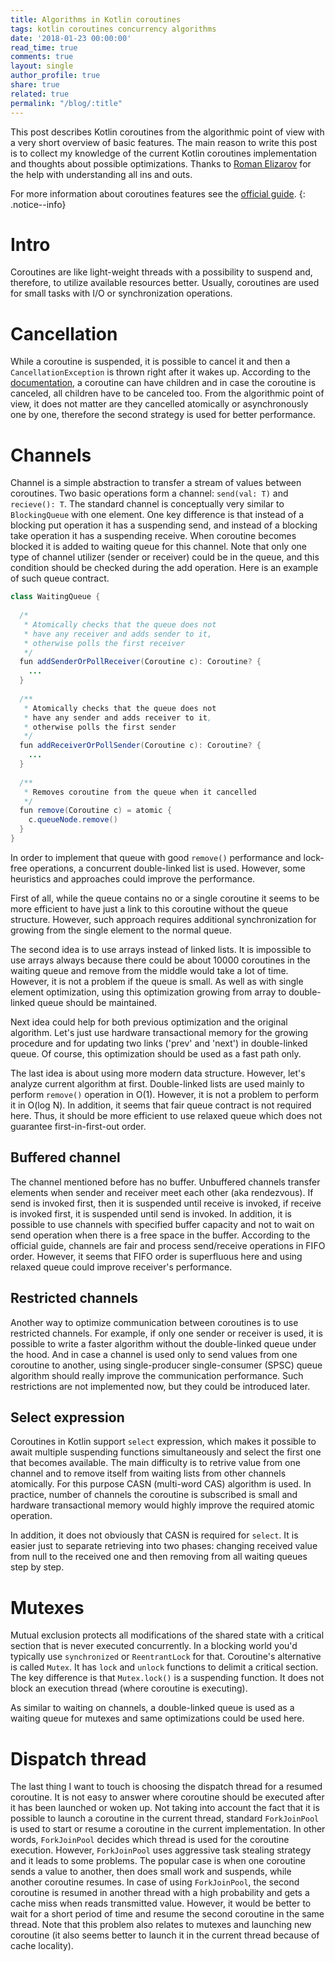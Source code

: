 ```yaml
---
title: Algorithms in Kotlin coroutines
tags: kotlin coroutines concurrency algorithms
date: '2018-01-23 00:00:00'
read_time: true
comments: true
layout: single
author_profile: true
share: true
related: true
permalink: "/blog/:title"
---
```


This post describes Kotlin coroutines from the algorithmic point of view with a very short overview of basic features. The main reason to write this post is to collect my knowledge of the current Kotlin coroutines implementation and thoughts about possible optimizations. Thanks to [Roman Elizarov](https://www.linkedin.com/in/relizarov) for the help with understanding all ins and outs.

For more information about coroutines features see the [official guide](https://github.com/Kotlin/kotlinx.coroutines/blob/master/coroutines-guide.md).
{: .notice--info}

# Intro
Coroutines are like light-weight threads with a possibility to suspend and, therefore, to utilize available resources better. Usually, coroutines are used for small tasks with I/O or synchronization operations.

# Cancellation
While a coroutine is suspended, it is possible to cancel it and then a `CancellationException` is thrown right after it wakes up. According to the [documentation](https://github.com/Kotlin/kotlinx.coroutines/blob/master/coroutines-guide.md#children-of-a-coroutine), a coroutine can have children and in case the coroutine is canceled, all children have to be canceled too. From the algorithmic point of view, it does not matter are they cancelled atomically or asynchronously one by one, therefore the second strategy is used for better performance.

# Channels
Channel is a simple abstraction to transfer a stream of values between coroutines. Two basic operations form a channel: `send(val: T)` and `recieve(): T`. The standard channel is conceptually very similar to `BlockingQueue` with one element. One key difference is that instead of a blocking put operation it has a suspending send, and instead of a blocking take operation it has a suspending receive. When coroutine becomes blocked it is added to waiting queue for this channel. Note that only one type of channel utilizer (sender or receiver) could be in the queue, and this condition should be checked during the add operation. Here is an example of such queue contract.

```java
class WaitingQueue {
  
  /*
   * Atomically checks that the queue does not 
   * have any receiver and adds sender to it, 
   * otherwise polls the first receiver
   */
  fun addSenderOrPollReceiver(Coroutine c): Coroutine? { 
    ... 
  }
  
  /**
   * Atomically checks that the queue does not 
   * have any sender and adds receiver to it,
   * otherwise polls the first sender
   */
  fun addReceiverOrPollSender(Coroutine c): Coroutine? {
    ...
  }
  
  /**
   * Removes coroutine from the queue when it cancelled
   */
  fun remove(Coroutine c) = atomic {
    c.queueNode.remove()
  }
}
```

In order to implement that queue with good `remove()` performance and lock-free operations, a concurrent double-linked list is used. However, some heuristics and approaches could improve the performance.

First of all, while the queue contains no or a single coroutine it seems to be more efficient to have just a link to this coroutine without the queue structure. However, such approach requires additional synchronization for growing from the single element to the normal queue.

The second idea is to use arrays instead of linked lists. It is impossible to use arrays always because there could be about 10000 coroutines in the waiting queue and remove from the middle would take a lot of time. However, it is not a problem if the queue is small. As well as with single element optimization, using this optimization growing from array to double-linked queue should be maintained.

Next idea could help for both previous optimization and the original algorithm. Let's just use hardware transactional memory for the growing procedure and for updating two links ('prev' and 'next') in double-linked queue. Of course, this optimization should be used as a fast path only.

The last idea is about using more modern data structure. However, let's analyze current algorithm at first. Double-linked lists are used mainly to perform `remove()` operation in O(1). However, it is not a problem to perform it in O(log N). In addition, it seems that fair queue contract is not required here. Thus, it should be more efficient to use relaxed queue which does not guarantee first-in-first-out order. 

## Buffered channel
The channel mentioned before has no buffer. Unbuffered channels transfer elements when sender and receiver meet each other (aka rendezvous). If send is invoked first, then it is suspended until receive is invoked, if receive is invoked first, it is suspended until send is invoked. In addition, it is possible to use channels with specified buffer capacity and not to wait on send operation when there is a free space in the buffer. According to the official guide, channels are fair and process send/receive operations in FIFO order. However, it seems that FIFO order is superfluous here and using relaxed queue could improve receiver's performance. 

## Restricted channels
Another way to optimize communication between coroutines is to use restricted channels. For example, if only one sender or receiver is used, it is possible to write a faster algorithm without the double-linked queue under the hood. And in case a channel is used only to send values from one coroutine to another, using single-producer single-consumer (SPSC) queue algorithm should really improve the communication performance. Such restrictions are not implemented now, but they could be introduced later.

## Select expression
Coroutines in Kotlin support `select` expression, which makes it possible to await multiple suspending functions simultaneously and select the first one that becomes available. The main difficulty is to retrive value from one channel and to remove itself from waiting lists from other channels atomically. For this purpose CASN (multi-word CAS) algorithm is used. In practice, number of channels the coroutine is subscribed is small and hardware transactional memory would highly improve the required atomic operation.

In addition, it does not obviously that CASN is required for `select`. It is easier just to separate retrieving into two phases: changing received value from null to the received one and then removing from all waiting queues step by step.

# Mutexes
Mutual exclusion protects all modifications of the shared state with a critical section that is never executed concurrently. In a blocking world you'd typically use `synchronized` or `ReentrantLock` for that. Coroutine's alternative is called `Mutex`. It has `lock` and `unlock` functions to delimit a critical section. The key difference is that `Mutex.lock()` is a suspending function. It does not block an execution thread (where coroutine is executing).

As similar to waiting on channels, a double-linked queue is used as a waiting queue for mutexes and same optimizations could be used here.

# Dispatch thread
The last thing I want to touch is choosing the dispatch thread for a resumed coroutine. It is not easy to answer where coroutine should be executed after it has been launched or woken up. Not taking into account the fact that it is possible to launch a coroutine in the current thread, standard `ForkJoinPool` is used to start or resume a coroutine in the current implementation. In other words, `ForkJoinPool` decides which thread is used for the coroutine execution. However, `ForkJoinPool` uses aggressive task stealing strategy and it leads to some problems. The popular case is when one coroutine sends a value to another, then does small work and suspends, while another coroutine resumes. In case of using `ForkJoinPool`, the second coroutine is resumed in another thread with a high probability and gets a cache miss when reads transmitted value. However, it would be better to wait for a short period of time and resume the second coroutine in the same thread. Note that this problem also relates to mutexes and launching new coroutine (it also seems better to launch it in the current thread because of cache locality).